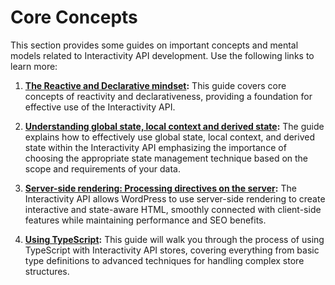 # Core Concepts

This section provides some guides on important concepts and mental models related to Interactivity API development. Use the following links to learn more:

1. **[The Reactive and Declarative mindset](/docs/reference-guides/interactivity-api/core-concepts/the-reactive-and-declarative-mindset.md):** This guide covers core concepts of reactivity and declarativeness, providing a foundation for effective use of the Interactivity API.

2. **[Understanding global state, local context and derived state](/docs/reference-guides/interactivity-api/core-concepts/undestanding-global-state-local-context-and-derived-state.md):** The guide explains how to effectively use global state, local context, and derived state within the Interactivity API emphasizing the importance of choosing the appropriate state management technique based on the scope and requirements of your data.

3. **[Server-side rendering: Processing directives on the server](/docs/reference-guides/interactivity-api/core-concepts/server-side-rendering.md):** The Interactivity API allows WordPress to use server-side rendering to create interactive and state-aware HTML, smoothly connected with client-side features while maintaining performance and SEO benefits.

4. **[Using TypeScript](/docs/reference-guides/interactivity-api/core-concepts/using-typescript.md):** This guide will walk you through the process of using TypeScript with Interactivity API stores, covering everything from basic type definitions to advanced techniques for handling complex store structures.
